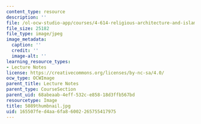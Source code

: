 ```yaml
---
content_type: resource
description: ''
file: /ol-ocw-studio-app/courses/4-614-religious-architecture-and-islamic-cultures-fall-2002/165507fed4aa6fa86002265755417975_5089thumbnail.jpg
file_size: 25182
file_type: image/jpeg
image_metadata:
  caption: ''
  credit: ''
  image-alt: ''
learning_resource_types:
- Lecture Notes
license: https://creativecommons.org/licenses/by-nc-sa/4.0/
ocw_type: OCWImage
parent_title: Lecture Notes
parent_type: CourseSection
parent_uid: 68abeaab-4eff-532c-e858-18d3ffb567bd
resourcetype: Image
title: 5089thumbnail.jpg
uid: 165507fe-d4aa-6fa8-6002-265755417975
---
```

